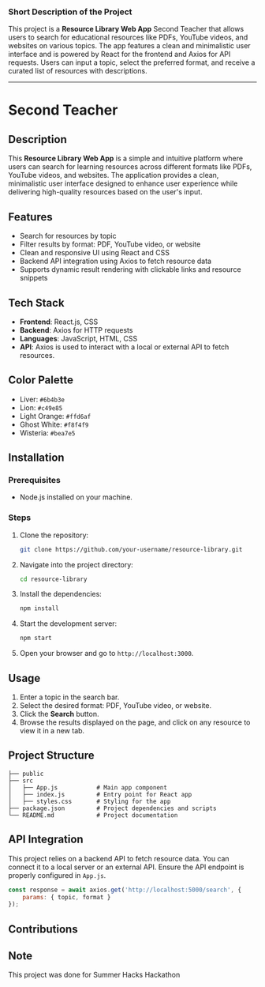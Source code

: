 ### Short Description of the Project

This project is a **Resource Library Web App** Second Teacher that allows users to search for educational resources like PDFs, YouTube videos, and websites on various topics. The app features a clean and minimalistic user interface and is powered by React for the frontend and Axios for API requests. Users can input a topic, select the preferred format, and receive a curated list of resources with descriptions.

---

# Second Teacher

## Description

This **Resource Library Web App** is a simple and intuitive platform where users can search for learning resources across different formats like PDFs, YouTube videos, and websites. The application provides a clean, minimalistic user interface designed to enhance user experience while delivering high-quality resources based on the user's input.

## Features

- Search for resources by topic
- Filter results by format: PDF, YouTube video, or website
- Clean and responsive UI using React and CSS
- Backend API integration using Axios to fetch resource data
- Supports dynamic result rendering with clickable links and resource snippets

## Tech Stack

- **Frontend**: React.js, CSS
- **Backend**: Axios for HTTP requests
- **Languages**: JavaScript, HTML, CSS
- **API**: Axios is used to interact with a local or external API to fetch resources.

## Color Palette

- Liver: `#6b4b3e`
- Lion: `#c49e85`
- Light Orange: `#ffd6af`
- Ghost White: `#f8f4f9`
- Wisteria: `#bea7e5`

## Installation

### Prerequisites

- Node.js installed on your machine.

### Steps

1. Clone the repository:

   ```bash
   git clone https://github.com/your-username/resource-library.git
   ```

2. Navigate into the project directory:

   ```bash
   cd resource-library
   ```

3. Install the dependencies:

   ```bash
   npm install
   ```

4. Start the development server:

   ```bash
   npm start
   ```

5. Open your browser and go to `http://localhost:3000`.

## Usage

1. Enter a topic in the search bar.
2. Select the desired format: PDF, YouTube video, or website.
3. Click the **Search** button.
4. Browse the results displayed on the page, and click on any resource to view it in a new tab.

## Project Structure

```
├── public
├── src
│   ├── App.js           # Main app component
│   ├── index.js         # Entry point for React app
│   ├── styles.css       # Styling for the app
├── package.json         # Project dependencies and scripts
└── README.md            # Project documentation
```

## API Integration

This project relies on a backend API to fetch resource data. You can connect it to a local server or an external API. Ensure the API endpoint is properly configured in `App.js`.

```js
const response = await axios.get('http://localhost:5000/search', {
    params: { topic, format }
});
```



## Contributions


## Note
This project was done for Summer Hacks Hackathon
```
